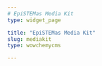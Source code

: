 ```yaml
---
# EpiSTEMas Media Kit
type: widget_page

title: "EpiSTEMas Media Kit"
slug: mediakit
type: wowchemycms

---
```


